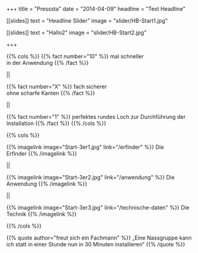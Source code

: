 +++
title = "Presssta"
date = "2014-04-09"
headline = "Test Headline"

[[slides]]
text = "Headline Slider"
image = "slider/HB-Start1.jpg"

[[slides]]
text = "Hallo2"
image = "slider/HB-Start2.jpg"

+++   



{{% cols %}}
{{% fact number="10" %}}
mal schneller<br> in der Anwendung
{{% /fact %}}

||

{{% fact number="X" %}}
fach sicherer<br> ohne scharfe Kanten
{{% /fact %}}

||

{{% fact number="1" %}}
perfektes rundes Loch zur Durchführung der Installation
{{% /fact %}}
{{% /cols %}}

{{% cols %}}

{{% imagelink image="Start-3er1.jpg" link="/erfinder" %}}
Die <br>Erfinder
{{% /imagelink %}}

||

{{% imagelink image="Start-3er2.jpg" link="/anwendung" %}}
Die <br>Anwendung
{{% /imagelink %}}

||

{{% imagelink image="Start-3er3.jpg" link="/technische-daten" %}}
Die <br>Technik
{{% /imagelink %}}

{{% /cols %}}


{{% quote author="freut sich ein Fachmann" %}}
„Eine Nassgruppe kann ich statt in einer Stunde nun in 30 Minuten installieren“
{{% /quote %}}
